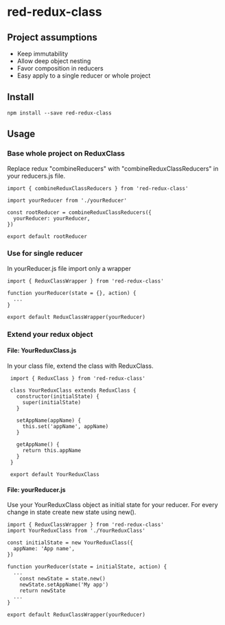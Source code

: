 # red-redux-class

## Project assumptions

- Keep immutability
- Allow deep object nesting
- Favor composition in reducers
- Easy apply to a single reducer or whole project

## Install

    npm install --save red-redux-class

## Usage

### Base whole project on ReduxClass

Replace redux "combineReducers" with "combineReduxClassReducers" in your reducers.js file.

    import { combineReduxClassReducers } from 'red-redux-class'

    import yourReducer from './yourReducer'

    const rootReducer = combineReduxClassReducers({
      yourReducer: yourReducer,
    })

    export default rootReducer

### Use for single reducer

In yourReducer.js file import only a wrapper

    import { ReduxClassWrapper } from 'red-redux-class'    

    function yourReducer(state = {}, action) {
      ...
    }

    export default ReduxClassWrapper(yourReducer)

### Extend your redux object 

#### File: YourReduxClass.js

In your class file, extend the class with ReduxClass.

     import { ReduxClass } from 'red-redux-class'

     class YourReduxClass extends ReduxClass {
       constructor(initialState) {
         super(initialState)
       }

       setAppName(appName) {
         this.set('appName', appName)
       }

       getAppName() {
         return this.appName
       }
     }

     export default YourReduxClass

#### File: yourReducer.js

Use your YourReduxClass object as initial state for your reducer. 
For every change in state create new state using new().
  
    import { ReduxClassWrapper } from 'red-redux-class'    
    import YourReduxClass from './YourReduxClass'

    const initialState = new YourReduxClass({
      appName: 'App name',
    })

    function yourReducer(state = initialState, action) {
      ...
        const newState = state.new()
        newState.setAppName('My app')
        return newState
      ...
    }

    export default ReduxClassWrapper(yourReducer)